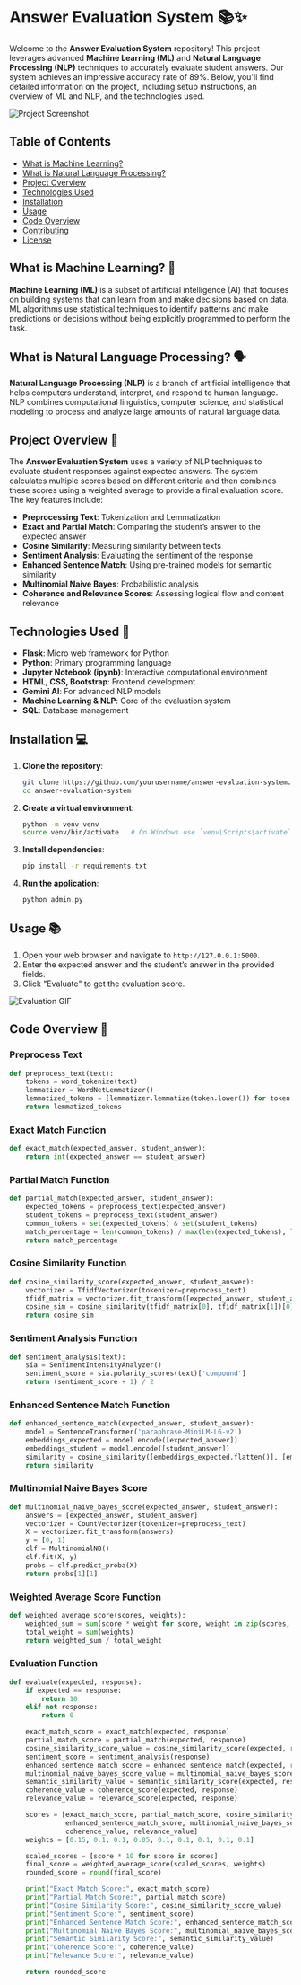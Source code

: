 # Answer Evaluation System 📚✨

Welcome to the **Answer Evaluation System** repository! This project leverages advanced **Machine Learning (ML)** and **Natural Language Processing (NLP)** techniques to accurately evaluate student answers. Our system achieves an impressive accuracy rate of 89%. Below, you'll find detailed information on the project, including setup instructions, an overview of ML and NLP, and the technologies used.

![Project Screenshot](screenshot/preview.gif)

## Table of Contents

- [What is Machine Learning?](#what-is-machine-learning)
- [What is Natural Language Processing?](#what-is-natural-language-processing)
- [Project Overview](#project-overview)
- [Technologies Used](#technologies-used)
- [Installation](#installation)
- [Usage](#usage)
- [Code Overview](#code-overview)
- [Contributing](#contributing)
- [License](#license)

## What is Machine Learning? 🤖

**Machine Learning (ML)** is a subset of artificial intelligence (AI) that focuses on building systems that can learn from and make decisions based on data. ML algorithms use statistical techniques to identify patterns and make predictions or decisions without being explicitly programmed to perform the task.

## What is Natural Language Processing? 🗣️

**Natural Language Processing (NLP)** is a branch of artificial intelligence that helps computers understand, interpret, and respond to human language. NLP combines computational linguistics, computer science, and statistical modeling to process and analyze large amounts of natural language data.

## Project Overview 🌟

The **Answer Evaluation System** uses a variety of NLP techniques to evaluate student responses against expected answers. The system calculates multiple scores based on different criteria and then combines these scores using a weighted average to provide a final evaluation score. The key features include:

- **Preprocessing Text**: Tokenization and Lemmatization
- **Exact and Partial Match**: Comparing the student’s answer to the expected answer
- **Cosine Similarity**: Measuring similarity between texts
- **Sentiment Analysis**: Evaluating the sentiment of the response
- **Enhanced Sentence Match**: Using pre-trained models for semantic similarity
- **Multinomial Naive Bayes**: Probabilistic analysis
- **Coherence and Relevance Scores**: Assessing logical flow and content relevance

## Technologies Used 🚀

- **Flask**: Micro web framework for Python
- **Python**: Primary programming language
- **Jupyter Notebook (ipynb)**: Interactive computational environment
- **HTML, CSS, Bootstrap**: Frontend development
- **Gemini AI**: For advanced NLP models
- **Machine Learning & NLP**: Core of the evaluation system
- **SQL**: Database management

## Installation 💻

1. **Clone the repository**:
    ```bash
    git clone https://github.com/yourusername/answer-evaluation-system.git
    cd answer-evaluation-system
    ```

2. **Create a virtual environment**:
    ```bash
    python -m venv venv
    source venv/bin/activate   # On Windows use `venv\Scripts\activate`
    ```

3. **Install dependencies**:
    ```bash
    pip install -r requirements.txt
    ```


4. **Run the application**:
    ```bash
    python admin.py
    ```

## Usage 📚

1. Open your web browser and navigate to `http://127.0.0.1:5000`.
2. Enter the expected answer and the student’s answer in the provided fields.
3. Click "Evaluate" to get the evaluation score.

![Evaluation GIF](screenshot/evaluation_demo.gif)

## Code Overview 🧩

### Preprocess Text

```python
def preprocess_text(text):
    tokens = word_tokenize(text)
    lemmatizer = WordNetLemmatizer()
    lemmatized_tokens = [lemmatizer.lemmatize(token.lower()) for token in tokens]
    return lemmatized_tokens
```

### Exact Match Function

```python
def exact_match(expected_answer, student_answer):
    return int(expected_answer == student_answer)
```

### Partial Match Function

```python
def partial_match(expected_answer, student_answer):
    expected_tokens = preprocess_text(expected_answer)
    student_tokens = preprocess_text(student_answer)
    common_tokens = set(expected_tokens) & set(student_tokens)
    match_percentage = len(common_tokens) / max(len(expected_tokens), len(student_tokens))
    return match_percentage
```

### Cosine Similarity Function

```python
def cosine_similarity_score(expected_answer, student_answer):
    vectorizer = TfidfVectorizer(tokenizer=preprocess_text)
    tfidf_matrix = vectorizer.fit_transform([expected_answer, student_answer])
    cosine_sim = cosine_similarity(tfidf_matrix[0], tfidf_matrix[1])[0][0]
    return cosine_sim
```

### Sentiment Analysis Function

```python
def sentiment_analysis(text):
    sia = SentimentIntensityAnalyzer()
    sentiment_score = sia.polarity_scores(text)['compound']
    return (sentiment_score + 1) / 2
```

### Enhanced Sentence Match Function

```python
def enhanced_sentence_match(expected_answer, student_answer):
    model = SentenceTransformer('paraphrase-MiniLM-L6-v2')
    embeddings_expected = model.encode([expected_answer])
    embeddings_student = model.encode([student_answer])
    similarity = cosine_similarity([embeddings_expected.flatten()], [embeddings_student.flatten()])[0][0]
    return similarity
```

### Multinomial Naive Bayes Score

```python
def multinomial_naive_bayes_score(expected_answer, student_answer):
    answers = [expected_answer, student_answer]
    vectorizer = CountVectorizer(tokenizer=preprocess_text)
    X = vectorizer.fit_transform(answers)
    y = [0, 1]
    clf = MultinomialNB()
    clf.fit(X, y)
    probs = clf.predict_proba(X)
    return probs[1][1]
```

### Weighted Average Score Function

```python
def weighted_average_score(scores, weights):
    weighted_sum = sum(score * weight for score, weight in zip(scores, weights))
    total_weight = sum(weights)
    return weighted_sum / total_weight
```

### Evaluation Function

```python
def evaluate(expected, response):
    if expected == response:
        return 10
    elif not response:
        return 0

    exact_match_score = exact_match(expected, response)
    partial_match_score = partial_match(expected, response)
    cosine_similarity_score_value = cosine_similarity_score(expected, response)
    sentiment_score = sentiment_analysis(response)
    enhanced_sentence_match_score = enhanced_sentence_match(expected, response)
    multinomial_naive_bayes_score_value = multinomial_naive_bayes_score(expected, response)
    semantic_similarity_value = semantic_similarity_score(expected, response)
    coherence_value = coherence_score(expected, response)
    relevance_value = relevance_score(expected, response)

    scores = [exact_match_score, partial_match_score, cosine_similarity_score_value, sentiment_score,
              enhanced_sentence_match_score, multinomial_naive_bayes_score_value, semantic_similarity_value,
              coherence_value, relevance_value]
    weights = [0.15, 0.1, 0.1, 0.05, 0.1, 0.1, 0.1, 0.1, 0.1]

    scaled_scores = [score * 10 for score in scores]
    final_score = weighted_average_score(scaled_scores, weights)
    rounded_score = round(final_score)

    print("Exact Match Score:", exact_match_score)
    print("Partial Match Score:", partial_match_score)
    print("Cosine Similarity Score:", cosine_similarity_score_value)
    print("Sentiment Score:", sentiment_score)
    print("Enhanced Sentence Match Score:", enhanced_sentence_match_score)
    print("Multinomial Naive Bayes Score:", multinomial_naive_bayes_score_value)
    print("Semantic Similarity Score:", semantic_similarity_value)
    print("Coherence Score:", coherence_value)
    print("Relevance Score:", relevance_value)

    return rounded_score
```
